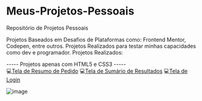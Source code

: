 # Meus-Projetos-Pessoais
 Repositório de Projetos Pessoais

 Projetos Baseados em Desafios de Plataformas como: Frontend Mentor, Codepen, entre outros.
 Projetos Realizados para testar minhas capacidades como dev e programador.
 Projetos Realizados:

 ----- Projetos apenas com HTML5 e CSS3 -----<br>
 💻<a href="Projetos HTML-CSS/projeto - resumo do pedido/index.html">Tela de Resumo de Pedido</a>
 💻<a href="Projetos HTML-CSS/projeto - sumário de resultados/index.html">Tela de Sumário de Resultados</a>
 💻<a href="Projetos HTML-CSS/projeto - tela de login/index.html">Tela de Login</a>
 
 ![image](https://github.com/Devroza/Meus-Projetos-Pessoais/assets/124314801/b7b5769a-55a6-4ec5-b0b2-317b1ba29a1d)
